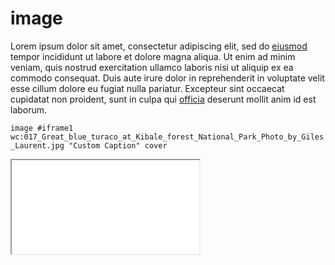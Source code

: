 <style>@import "main.css";</style>

# image

Lorem ipsum dolor sit amet, consectetur adipiscing elit, sed do [eiusmod](/zoomto/iframe1/pct:16.32,23.61,27.88,25.37) tempor incididunt ut labore et dolore magna aliqua. Ut enim ad minim veniam, quis nostrud exercitation ullamco laboris nisi ut aliquip ex ea commodo consequat. Duis aute irure dolor in reprehenderit in voluptate velit esse cillum dolore eu fugiat nulla pariatur. Excepteur sint occaecat cupidatat non proident, sunt in culpa qui [officia](zoomto/iframe2/pct:25,25,25,25) deserunt mollit anim id est laborum.

`image #iframe1 wc:017_Great_blue_turaco_at_Kibale_forest_National_Park_Photo_by_Giles_Laurent.jpg "Custom Caption" cover`

<iframe
  id="iframe2"
  src="image/?src=gh:rsnyder/media/Bird.jpg&cover"
  class="center box-shadow"
  allowfullscreen
></iframe>
